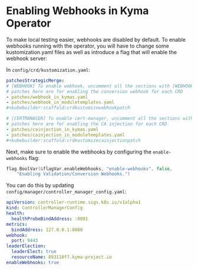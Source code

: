 # Enabling Webhooks in Kyma Operator

To make local testing easier, webhooks are disabled by default. To enable webhooks running with the operator,
you will have to change some kustomization.yaml files as well as introduce a flag that will enable the webhook server:


In `config/crd/kustomization.yaml`:

```yaml
patchesStrategicMerge:
# [WEBHOOK] To enable webhook, uncomment all the sections with [WEBHOOK] prefix.
# patches here are for enabling the conversion webhook for each CRD
- patches/webhook_in_kymas.yaml
- patches/webhook_in_moduletemplates.yaml
#+kubebuilder:scaffold:crdkustomizewebhookpatch

# [CERTMANAGER] To enable cert-manager, uncomment all the sections with [CERTMANAGER] prefix.
# patches here are for enabling the CA injection for each CRD
- patches/cainjection_in_kymas.yaml
- patches/cainjection_in_moduletemplates.yaml
#+kubebuilder:scaffold:crdkustomizecainjectionpatch
```

Next, make sure to enable the webhooks by configuring the `enable-webhooks` flag:
```go
flag.BoolVar(&flagVar.enableWebhooks, "enable-webhooks", false,
    "Enabling Validation/Conversion Webhooks.")
```

You can do this by updating `config/manager/controller_manager_config.yaml`:
```yaml
apiVersion: controller-runtime.sigs.k8s.io/v1alpha1
kind: ControllerManagerConfig
health:
  healthProbeBindAddress: :8081
metrics:
  bindAddress: 127.0.0.1:8080
webhook:
  port: 9443
leaderElection:
  leaderElect: true
  resourceName: 893110f7.kyma-project.io
enableWebhooks: true
```